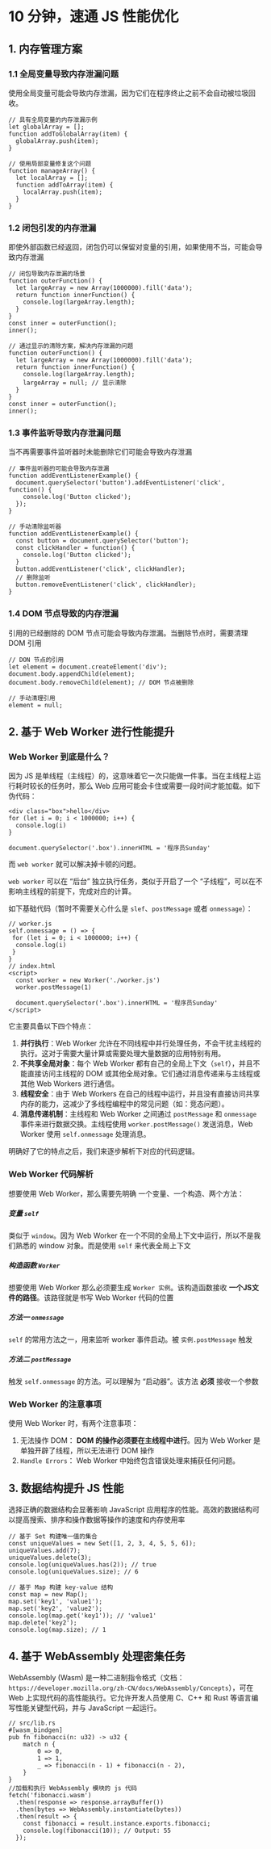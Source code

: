 # 10 分钟，速通 JS 性能优化

## **1. 内存管理方案**

### **1.1 全局变量导致内存泄漏问题**

使用全局变量可能会导致内存泄漏，因为它们在程序终止之前不会自动被垃圾回收。

```
// 具有全局变量的内存泄漏示例
let globalArray = [];
function addToGlobalArray(item) {
  globalArray.push(item);
}

// 使用局部变量修复这个问题
function manageArray() {
  let localArray = [];
  function addToArray(item) {
    localArray.push(item);
  }
}
```

### **1.2 闭包引发的内存泄漏**

即使外部函数已经返回，闭包仍可以保留对变量的引用，如果使用不当，可能会导致内存泄漏

```
// 闭包导致内存泄漏的场景
function outerFunction() {
  let largeArray = new Array(1000000).fill('data');
  return function innerFunction() {
    console.log(largeArray.length);
  }
}
const inner = outerFunction();
inner(); 

// 通过显示的清除方案，解决内存泄漏的问题
function outerFunction() {
  let largeArray = new Array(1000000).fill('data');
  return function innerFunction() {
    console.log(largeArray.length);
    largeArray = null; // 显示清除
  }
}
const inner = outerFunction();
inner();
```

### **1.3 事件监听导致内存泄漏问题**

当不再需要事件监听器时未能删除它们可能会导致内存泄漏

```
// 事件监听器的可能会导致内存泄漏
function addEventListenerExample() {
  document.querySelector('button').addEventListener('click', function() {
    console.log('Button clicked');
  });
}

// 手动清除监听器
function addEventListenerExample() {
  const button = document.querySelector('button');
  const clickHandler = function() {
    console.log('Button clicked');
  }
  button.addEventListener('click', clickHandler);
  // 删除监听
  button.removeEventListener('click', clickHandler);
}
```

### **1.4 DOM 节点导致的内存泄漏**

引用的已经删除的 DOM 节点可能会导致内存泄漏。当删除节点时，需要清理 DOM 引用

```
// DON 节点的引用
let element = document.createElement('div');
document.body.appendChild(element);
document.body.removeChild(element); // DOM 节点被删除

// 手动清理引用
element = null;
```

## **2. 基于 Web Worker 进行性能提升**

### **Web Worker 到底是什么？**

因为 JS 是单线程（主线程）的，这意味着它一次只能做一件事。当在主线程上运行耗时较长的任务时，那么 Web 应用可能会卡住或需要一段时间才能加载。如下伪代码：

```
<div class="box">hello</div>
for (let i = 0; i < 1000000; i++) {
  console.log(i)
}

document.querySelector('.box').innerHTML = '程序员Sunday'
```

而 `web worker` 就可以解决掉卡顿的问题。

`web worker` 可以在 “后台” 独立执行任务，类似于开启了一个 “子线程”，可以在不影响主线程的前提下，完成对应的计算。

如下基础代码（暂时不需要关心什么是 `slef`、`postMessage` 或者 `onmessage`）：

```
// worker.js
self.onmessage = () => {
 for (let i = 0; i < 1000000; i++) {
  console.log(i)
 }
}
// index.html
<script>
  const worker = new Worker('./worker.js')
  worker.postMessage(1)

  document.querySelector('.box').innerHTML = '程序员Sunday'
</script>
```

它主要具备以下四个特点：

1. **并行执行**：Web Worker 允许在不同线程中并行处理任务，不会干扰主线程的执行。这对于需要大量计算或需要处理大量数据的应用特别有用。
2. **不共享全局对象**：每个 Web Worker 都有自己的全局上下文（`self`），并且不能直接访问主线程的 DOM 或其他全局对象。它们通过消息传递来与主线程或其他 Web Workers 进行通信。
3. **线程安全**：由于 Web Workers 在自己的线程中运行，并且没有直接访问共享内存的能力，这减少了多线程编程中的常见问题（如：竞态问题）。
4. **消息传递机制**：主线程和 Web Worker 之间通过 `postMessage` 和 `onmessage` 事件来进行数据交换。主线程使用 `worker.postMessage()` 发送消息，Web Worker 使用 `self.onmessage` 处理消息。

明确好了它的特点之后，我们来逐步解析下对应的代码逻辑。

### **Web Worker 代码解析**

想要使用 Web Worker，那么需要先明确 一个变量、一个构造、两个方法：

##### **变量 `self`**

类似于 `window`。因为 Web Worker 在一个不同的全局上下文中运行，所以不是我们熟悉的 window 对象。而是使用 `self` 来代表全局上下文

##### **构造函数 `Worker`**

想要使用 Web Worker 那么必须要生成 `Worker 实例`。该构造函数接收 **一个JS文件的路径**。该路径就是书写 Web Worker 代码的位置

##### **方法一 `onmessage`**

`self` 的常用方法之一，用来监听 worker 事件启动。被 `实例.postMessage` 触发

##### **方法二 `postMessage`**

触发 `self.onmessage` 的方法。可以理解为 “启动器”。该方法 **必须** 接收一个参数

### **Web Worker 的注意事项**

使用 Web Worker 时，有两个注意事项：

1. 无法操作 DOM： **DOM 的操作必须要在主线程中进行**。因为 Web Worker 是单独开辟了线程，所以无法进行 DOM 操作
2. `Handle Errors`： Web Worker 中始终包含错误处理来捕获任何问题。

## **3. 数据结构提升 JS 性能**

选择正确的数据结构会显著影响 JavaScript 应用程序的性能。高效的数据结构可以提高搜索、排序和操作数据等操作的速度和内存使用率

```
// 基于 Set 构建唯一值的集合
const uniqueValues = new Set([1, 2, 3, 4, 5, 5, 6]);
uniqueValues.add(7);
uniqueValues.delete(3);
console.log(uniqueValues.has(2)); // true
console.log(uniqueValues.size); // 6

// 基于 Map 构建 key-value 结构
const map = new Map();
map.set('key1', 'value1');
map.set('key2', 'value2');
console.log(map.get('key1')); // 'value1'
map.delete('key2');
console.log(map.size); // 1
```

## **4. 基于 WebAssembly 处理密集任务**

WebAssembly (Wasm) 是一种二进制指令格式（文档：`https://developer.mozilla.org/zh-CN/docs/WebAssembly/Concepts`），可在 Web 上实现代码的高性能执行。它允许开发人员使用 C、C++ 和 Rust 等语言编写性能关键型代码，并与 JavaScript 一起运行。

```
// src/lib.rs
#[wasm_bindgen]
pub fn fibonacci(n: u32) -> u32 {
    match n {
        0 => 0,
        1 => 1,
        _ => fibonacci(n - 1) + fibonacci(n - 2),
    }
}
//加载和执行 WebAssembly 模块的 js 代码
fetch('fibonacci.wasm')
  .then(response => response.arrayBuffer())
  .then(bytes => WebAssembly.instantiate(bytes))
  .then(result => {
    const fibonacci = result.instance.exports.fibonacci;
    console.log(fibonacci(10)); // Output: 55
  });
```







